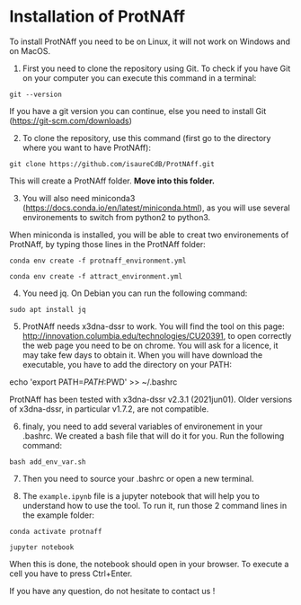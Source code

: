 # Installation of ProtNAff

To install ProtNAff you need to be on Linux, it will not work on Windows and on MacOS.

1. First you need to clone the repository using Git. To check if you have Git on your computer you can execute this command in a terminal:

`git --version`

If you have a git version you can continue, else you need to install Git (https://git-scm.com/downloads)

2. To clone the repository, use this command (first go to the directory where you want to have ProtNAff):

`git clone https://github.com/isaureCdB/ProtNAff.git`

This will create a ProtNAff folder. **Move into this folder.**

3. You will also need miniconda3 (https://docs.conda.io/en/latest/miniconda.html), as you will use several environements to switch from python2 to python3.

When miniconda is installed, you will be able to creat two environements of ProtNAff, by typing those lines in the ProtNAff folder:

`conda env create -f protnaff_environment.yml`

`conda env create -f attract_environment.yml`

4. You need jq. On Debian you can run the following command:

`sudo apt install jq`

5. ProtNAff needs x3dna-dssr to work. You will find the tool on this page:
http://innovation.columbia.edu/technologies/CU20391, to open correctly the web page you need to be on
chrome. You will ask for a licence, it may take few days to obtain it. When you will have download the
executable, you have to add the directory on your PATH:

echo 'export PATH=$PATH:$PWD' >> ~/.bashrc

ProtNAff has been tested with x3dna-dssr v2.3.1 (2021jun01).
Older versions of x3dna-dssr, in particular v1.7.2, are not compatible.

6. finaly, you need to add several variables of environement in your .bashrc.
We created a bash file that will do it for you. Run the following command:

`bash add_env_var.sh`

7. Then you need to source your .bashrc or open a new terminal.

8. The `example.ipynb` file is a jupyter notebook that will help you to understand how to use the tool.
To run it, run those 2 command lines in the example folder:

`conda activate protnaff`

`jupyter notebook`

When this is done, the notebook should open in your browser. To execute a cell you have to press Ctrl+Enter.

If you have any question, do not hesitate to contact us !
